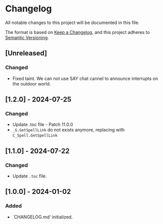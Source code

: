 # Changelog

All notable changes to this project will be documented in this file.

The format is based on [Keep a Changelog](https://keepachangelog.com/en/1.0.0/),
and this project adheres to [Semantic Versioning](https://semver.org/spec/v2.0.0.html).

## [Unreleased]

### Changed

-   Fixed taint. We can not use SAY chat cannel to announce interrupts on the outdoor world.

## [1.2.0] - 2024-07-25

### Changed

-   Update .toc file - Patch 11.0.0
-   `_G.GetSpellLink` do not exists anymore, replacing with `C_Spell.GetSpellLink`

## [1.1.0] - 2024-07-22

### Changed

-   Update `.toc` file.

## [1.0.0] - 2024-01-02

### Added

-   `CHANGELOG.md' initialized.
